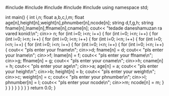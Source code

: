 #include<iostream>
#include<cmath>
#include<string>
#include<sstream>
#include<algorithm>
using namespace std;

int main() 
{
	int i,n;
	float a,b,c,l,m;
	float age[n],height[n],weight[n],phnumber[n],ncode[n];
	string d,f,g,h;
	string fname[n],lname[n],ffname[n],cname[n];
	cout<< "tedade daneshamuzan ra vared konid:\n";
	cin>> n;
	for (int i=0; i<n; i++)
	{
			for (int i=0; i<n; i++)
	{
			for (int i=0; i<n; i++)
	{
			for (int i=0; i<n; i++)
	{
			for (int i=0; i<n; i++)
	{
			for (int i=0; i<n; i++)
	{
			for (int i=0; i<n; i++)
	{
			for (int i=0; i<n; i++)
	{
			for (int i=0; i<n; i++)
	{
		cout<< "pls enter your fname\n";
		cin>>d;
		fname[n] = d;
		cout<< "pls enter your lname\n";
		cin>>f;
		lname[n] = f;
		cout<< "pls enter your ffname\n";
		cin>>g;
		ffname[n] = g;
		cout<< "pls enter your cname\n";
		cin>>h;
		cname[n] = h;
		cout<< "pls enter your age\n";
		cin>>a;
		age[n] = a;
		cout<< "pls enter your height\n";
		cin>>b;
		height[n] = b;
		cout<< "pls enter your weight\n";
		cin>>c;
		weight[n] = c;
		cout<< "pls enter your phnumber\n";
		cin>>l;
		phnumber[n] = l;
		cout<< "pls enter your ncode\n";
		cin>>m;
		ncode[n] = m;
	}
}
}
}
}
}
}
}
}
return 0.0;
}
